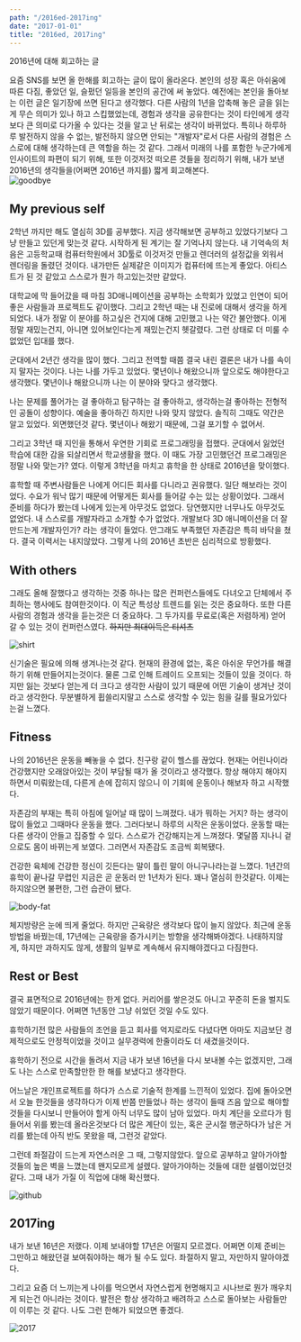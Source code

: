 ```yaml
---
path: "/2016ed-2017ing"
date: "2017-01-01"
title: "2016ed, 2017ing"
---
```



2016년에 대해 회고하는 글
<!-- more --> 

<style>
img{ margin: 0 auto; display: block;}
</style>

요즘 SNS를 보면 올 한해를 회고하는 글이 많이 올라온다. 본인의 성장 혹은 아쉬움에 따른 다짐, 좋았던 일, 슬펐던 일등을 본인의 공간에 써 놓았다. 
예전에는 본인을 돌아보는 이런 글은 일기장에 쓰면 된다고 생각했다. 다른 사람의 1년을 압축해 놓은 글을 읽는게 무슨 의미가 있나 하고 스킵했었는데, 경험과 생각을 공유한다는 것이 타인에게 생각보다 큰 의미로 다가올 수 있다는 것을 알고 난 뒤로는 생각이 바뀌었다. 특히나 하루하루 발전하지 않을 수 없는, 발전하지 않으면 안되는 "개발자"로서 다른 사람의 경험은 스스로에 대해 생각하는데 큰 역할을 하는 것 같다. 그래서 미래의 나를 포함한 누군가에게 인사이트의 파편이 되기 위해, 또한 이것저것 떠오른 것들을 정리하기 위해, 내가 보낸 2016년의 생각들을(어쩌면 2016년 까지를) 짧게 회고해본다.
![goodbye](/images/2017-01-01-remember-2016/4.jpg)

## My previous self

2학년 까지만 해도 열심히 3D를 공부했다. 지금 생각해보면 공부하고 있었다기보다 그냥 만들고 있던게 맞는것 같다.
시작하게 된 계기는 잘 기억나지 않는다. 내 기억속의 처음은 고등학교때 컴퓨터학원에서 3D툴로 이것저것 만들고 렌더러의 설정값을 외워서 렌더링을 돌렸던 것이다. 내가만든 실제같은 이미지가 컴퓨터에 뜨는게 좋았다. 아티스트가 된 것 같았고 스스로가 뭔가 하고있는것만 같았다.

대학교에 막 들어갔을 때 마침 3D애니메이션을 공부하는 소학회가 있었고 인연이 되어 좋은 사람들과 프로젝트도 같이했다. 그리고 2학년 때는 내 진로에 대해서 생각을 하게 되었다. 내가 정말 이 분야를 하고싶은 건지에 대해 고민했고 나는 약간 불안했다. 이게 정말 재밌는건지, 아니면 있어보인다는게 재밌는건지 헷갈렸다. 그런 상태로 더 미룰 수 없었던 입대를 했다.

군대에서 2년간 생각을 많이 했다. 그리고 전역할 때쯤 결국 내린 결론은 내가 나를 속이지 말자는 것이다. 나는 나를 가두고 있었다. 몇년이나 해왔으니까 앞으로도 해야한다고 생각했다. 몇년이나 해왔으니까 나는 이 분야와 맞다고 생각했다.

나는 문제를 풀어가는 걸 좋아하고 탐구하는 걸 좋아하고, 생각하는걸 좋아하는 전형적인 공돌이 성향이다. 예술을 좋아하긴 하지만 나와 맞지 않았다. 솔직히 그때도 약간은 알고 있었다. 외면했던것 같다. 몇년이나 해왔기 때문에, 그걸 포기할 수 없어서.

그리고 3학년 때 지인을 통해서 우연한 기회로 프로그래밍을 접했다. 군대에서 잃었던 학습에 대한 감을 되살리면서 학교생활을 했다. 이 때도 가장 고민했던건 프로그래밍은 정말 나와 맞는가? 였다. 이렇게 3학년을 마치고 휴학을 한 상태로 2016년을 맞이했다.

휴학할 때 주변사람들은 나에게 어디든 회사를 다니라고 권유했다. 일단 해보라는 것이었다. 수요가 워낙 많기 때문에 어떻게든 회사를 들어갈 수는 있는 상황이었다. 그래서 준비를 하다가 봤는데 나에게 있는게 아무것도 없었다. 당연했지만 너무나도 아무것도 없었다. 내 스스로를 개발자라고 소개할 수가 없었다. 개발보다 3D 애니메이션을 더 잘만드는게 개발자인가? 라는 생각이 들었다.
안그래도 부족했던 자존감은 특히 바닥을 쳤다. 결국 이력서는 내지않았다. 그렇게 나의 2016년 초반은 심리적으로 방황했다.

## With others

그래도 올해 잘했다고 생각하는 것중 하나는 많은 컨퍼런스들에도 다녀오고 단체에서 주최하는 행사에도 참여한것이다. 이 직군 특성상 트렌드를 읽는 것은 중요하다.
또한 다른사람의 경험과 생각을 듣는것은 더 중요하다. 그 두가지를 무료로(혹은 저렴하게) 얻어 갈 수 있는 것이 컨퍼런스였다. ~~하지만 최대이득은 티셔츠~~

![shirt](/images/2017-01-01-remember-2016/2.png)

신기술은 필요에 의해 생겨나는것 같다. 현재의 환경에 없는, 혹은 아쉬운 무언가를 해결하기 위해 만들어지는것이다. 물론 그로 인해 트레이드 오프되는 것들이 있을 것이다. 하지만 잃는 것보다 얻는게 더 크다고 생각한 사람이 있기 때문에 어떤 기술이 생겨난 것이라고 생각한다.
무분별하게 휩쓸리지말고 스스로 생각할 수 있는 힘을 길를 필요가있다는걸 느꼈다.

## Fitness

나의 2016년은 운동을 빼놓을 수 없다. 친구랑 같이 헬스를 끊었다. 현재는 어린나이라 건강했지만 오래앉아있는 것이 부담될 때가 올 것이라고 생각했다. 항상 해야지 해야지 하면서 미뤄왔는데, 다른게 손에 잡히지 않으니 이 기회에 운동이나 해보자 하고 시작했다.

자존감의 부재는 특히 아침에 일어날 때 많이 느껴졌다. 내가 뭐하는 거지? 하는 생각이 많이 들었고 그때마다 운동을 했다. 그러다보니 하루의 시작은 운동이었다. 운동할 때는 다른 생각이 안들고 집중할 수 있다. 스스로가 건강해지는게 느껴졌다. 몇달쯤 지나니 겉으로도 몸이 바뀌는게 보였다. 그러면서 자존감도 조금씩 회복됐다.

건강한 육체에 건강한 정신이 깃든다는 말이 틀린 말이 아니구나라는걸 느꼈다. 1년간의 휴학이 끝나갈 무렵인 지금은 곧 운동러 만 1년차가 된다. 꽤나 열심히 한것같다. 이제는 하지않으면 불편한, 그런 습관이 됐다.

![body-fat](/images/2017-01-01-remember-2016/1.png)

체지방량은 눈에 띄게 줄었다. 하지만 근육량은 생각보다 많이 늘지 않았다. 최근에 운동방법을 바꿨는데, 17년에는 근육량을 증가시키는 방향을 생각해봐야겠다.
나태하지않게, 하지만 과하지도 않게, 생활의 일부로 계속해서 유지해야겠다고 다짐한다.

## Rest or Best

결국 표면적으로 2016년에는 한게 없다. 커리어를 쌓은것도 아니고 꾸준히 돈을 벌지도 않았기 때문이다. 어쩌면 1년동안 그냥 쉬었던 것일 수도 있다.

휴학하기전 많은 사람들의 조언을 듣고 회사를 억지로라도 다녔다면 아마도 지금보단 경제적으로도 안정적이었을 것이고 실무경력에 한줄이라도 더 새겼을것이다.

휴학하기 전으로 시간을 돌려서 지금 내가 보낸 16년을 다시 보내볼 수는 없겠지만, 그래도 나는 스스로 만족할만한 한 해를 보냈다고 생각한다.

어느날은 개인프로젝트를 하다가 스스로 기술적 한계를 느낀적이 있었다. 집에 돌아오면서 오늘 한것들을 생각하다가 이제 반쯤 만들었나 하는 생각이 들때 즈음 앞으로 해야할것들을 다시보니 만들어야 할게 아직 너무도 많이 남아 있었다. 마치 계단을 오르다가 힘들어서 위를 봤는데 올라온것보다 더 많은 계단이 있는, 혹은 군시절 행군하다가 남은 거리를 봤는데 아직 반도 못왔을 때, 그런것 같았다.

그런데 좌절감이 드는게 자연스러운 그 때, 그렇지않았다. 앞으로 공부하고 알아가야할것들의 높은 벽을 느꼈는데 왠지모르게 설렜다. 알아가야하는 것들에 대한 설렘이었던것 같다. 그때 내가 가질 이 직업에 대해 확신했다.

![github](/images/2017-01-01-remember-2016/3.png)

## 2017ing

내가 보낸 16년은 저랬다. 이제 보내야할 17년은 어떨지 모르겠다. 어쩌면 이제 준비는 그만하고 해왔던걸 보여줘야하는 해가 될 수도 있다. 좌절하지 말고, 자만하지 말아야겠다.

그리고 요즘 더 느끼는게 나이를 먹으면서 자연스럽게 현명해지고 시나브로 뭔가 깨우치게 되는건 아니라는 것이다. 발전은 항상 생각하고 배려하고 스스로 돌아보는 사람들만이 이루는 것 같다. 나도 그런 한해가 되었으면 좋겠다.

![2017](http://nimage.globaleconomic.co.kr/imagesphp/5/201612300816544826175_20161230082453_01.jpg)
